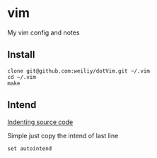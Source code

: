 # vim
My vim config and notes

## Install 

```
clone git@github.com:weiliy/dotVim.git ~/.vim
cd ~/.vim
make
```


## Intend

[Indenting source code](http://vim.wikia.com/wiki/Indenting_source_code)

Simple just copy the intend of last line

```
set autointend
```
